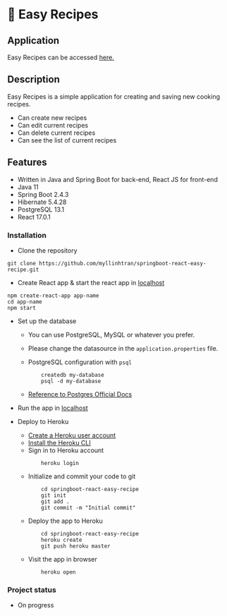 # :stew: Easy Recipes

## Application
Easy Recipes can be accessed [here.](https://evening-scrubland-35769.herokuapp.com/)

## Description
Easy Recipes is a simple application for creating and saving new cooking recipes.
* Can create new recipes 
* Can edit current recipes
* Can delete current recipes
* Can see the list of current recipes


## Features
* Written in Java and Spring Boot for back-end, React JS for front-end
* Java 11
* Spring Boot 2.4.3
* Hibernate 5.4.28
* PostgreSQL 13.1
* React 17.0.1


### Installation

* Clone the repository
```
git clone https://github.com/myllinhtran/springboot-react-easy-recipe.git
```

* Create React app & start the react app in [localhost](http://localhost:3000)
```
npm create-react-app app-name
cd app-name
npm start
```

* Set up the database
    * You can use PostgreSQL, MySQL or whatever you prefer. 
    * Please change the datasource in the ``` application.properties ``` file. 
    * PostgreSQL configuration with ``` psql ```
        ```
            createdb my-database
            psql -d my-database
        ```
    
    * [Reference to Postgres Official Docs](https://www.postgresql.org/docs)

* Run the app in [localhost](http://localhost:8080)

* Deploy to Heroku
    * [Create a Heroku user account](https://signup.heroku.com/devcenter)
    * [Install the Heroku CLI](https://devcenter.heroku.com/articles/heroku-cli#download-and-install)
    * Sign in to Heroku account 
        ``` 
            heroku login 
        ```
    * Initialize and commit your code to git
        ```
            cd springboot-react-easy-recipe
            git init
            git add .
            git commit -m "Initial commit"
        ```
    * Deploy the app to Heroku
        ```      
            cd springboot-react-easy-recipe
            heroku create
            git push heroku master
        ```
    * Visit the app in browser
        ```
            heroku open
        ```

### Project status
* On progress
